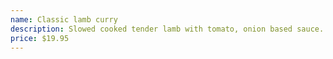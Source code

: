 ```yaml
---
name: Classic lamb curry
description: Slowed cooked tender lamb with tomato, onion based sauce.
price: $19.95
---
```


